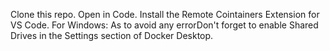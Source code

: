 Clone this repo.
Open in Code.
Install the Remote Cointainers Extension for VS Code.
For Windows: As to avoid any errorDon't forget to enable Shared Drives in the Settings section of Docker Desktop.